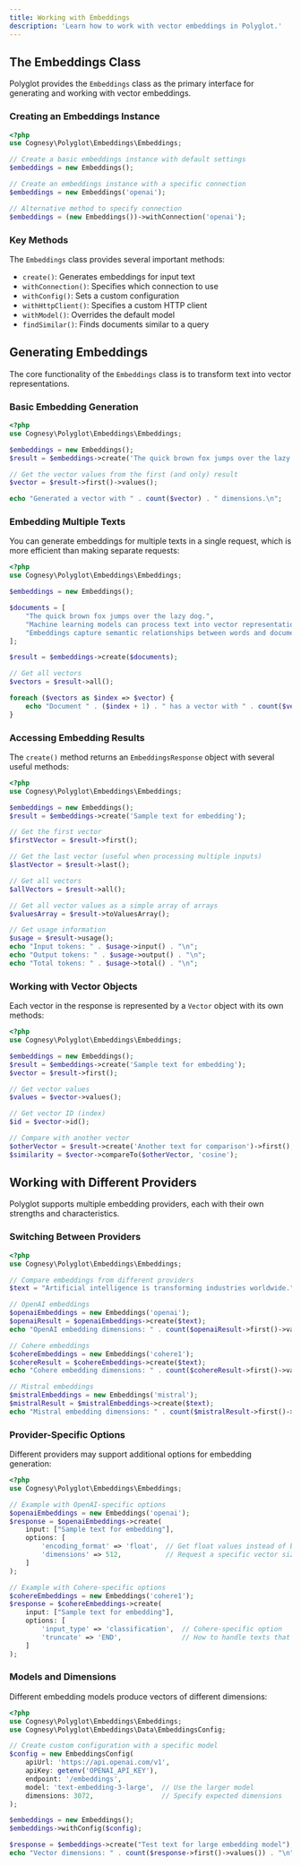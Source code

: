 ```yaml
---
title: Working with Embeddings
description: 'Learn how to work with vector embeddings in Polyglot.'
---
```



## The Embeddings Class

Polyglot provides the `Embeddings` class as the primary interface for generating and working with vector embeddings.

### Creating an Embeddings Instance

```php
<?php
use Cognesy\Polyglot\Embeddings\Embeddings;

// Create a basic embeddings instance with default settings
$embeddings = new Embeddings();

// Create an embeddings instance with a specific connection
$embeddings = new Embeddings('openai');

// Alternative method to specify connection
$embeddings = (new Embeddings())->withConnection('openai');
```

### Key Methods

The `Embeddings` class provides several important methods:

- `create()`: Generates embeddings for input text
- `withConnection()`: Specifies which connection to use
- `withConfig()`: Sets a custom configuration
- `withHttpClient()`: Specifies a custom HTTP client
- `withModel()`: Overrides the default model
- `findSimilar()`: Finds documents similar to a query




## Generating Embeddings

The core functionality of the `Embeddings` class is to transform text into vector representations.

### Basic Embedding Generation

```php
<?php
use Cognesy\Polyglot\Embeddings\Embeddings;

$embeddings = new Embeddings();
$result = $embeddings->create('The quick brown fox jumps over the lazy dog.');

// Get the vector values from the first (and only) result
$vector = $result->first()->values();

echo "Generated a vector with " . count($vector) . " dimensions.\n";
```

### Embedding Multiple Texts

You can generate embeddings for multiple texts in a single request, which is more efficient than making separate requests:

```php
<?php
use Cognesy\Polyglot\Embeddings\Embeddings;

$embeddings = new Embeddings();

$documents = [
    "The quick brown fox jumps over the lazy dog.",
    "Machine learning models can process text into vector representations.",
    "Embeddings capture semantic relationships between words and documents."
];

$result = $embeddings->create($documents);

// Get all vectors
$vectors = $result->all();

foreach ($vectors as $index => $vector) {
    echo "Document " . ($index + 1) . " has a vector with " . count($vector->values()) . " dimensions.\n";
}
```

### Accessing Embedding Results

The `create()` method returns an `EmbeddingsResponse` object with several useful methods:

```php
<?php
use Cognesy\Polyglot\Embeddings\Embeddings;

$embeddings = new Embeddings();
$result = $embeddings->create('Sample text for embedding');

// Get the first vector
$firstVector = $result->first();

// Get the last vector (useful when processing multiple inputs)
$lastVector = $result->last();

// Get all vectors
$allVectors = $result->all();

// Get all vector values as a simple array of arrays
$valuesArray = $result->toValuesArray();

// Get usage information
$usage = $result->usage();
echo "Input tokens: " . $usage->input() . "\n";
echo "Output tokens: " . $usage->output() . "\n";
echo "Total tokens: " . $usage->total() . "\n";
```

### Working with Vector Objects

Each vector in the response is represented by a `Vector` object with its own methods:

```php
<?php
use Cognesy\Polyglot\Embeddings\Embeddings;

$embeddings = new Embeddings();
$result = $embeddings->create('Sample text for embedding');
$vector = $result->first();

// Get vector values
$values = $vector->values();

// Get vector ID (index)
$id = $vector->id();

// Compare with another vector
$otherVector = $result->create('Another text for comparison')->first();
$similarity = $vector->compareTo($otherVector, 'cosine');
```



## Working with Different Providers

Polyglot supports multiple embedding providers, each with their own strengths and characteristics.

### Switching Between Providers

```php
<?php
use Cognesy\Polyglot\Embeddings\Embeddings;

// Compare embeddings from different providers
$text = "Artificial intelligence is transforming industries worldwide.";

// OpenAI embeddings
$openaiEmbeddings = new Embeddings('openai');
$openaiResult = $openaiEmbeddings->create($text);
echo "OpenAI embedding dimensions: " . count($openaiResult->first()->values()) . "\n";

// Cohere embeddings
$cohereEmbeddings = new Embeddings('cohere1');
$cohereResult = $cohereEmbeddings->create($text);
echo "Cohere embedding dimensions: " . count($cohereResult->first()->values()) . "\n";

// Mistral embeddings
$mistralEmbeddings = new Embeddings('mistral');
$mistralResult = $mistralEmbeddings->create($text);
echo "Mistral embedding dimensions: " . count($mistralResult->first()->values()) . "\n";
```

### Provider-Specific Options

Different providers may support additional options for embedding generation:

```php
<?php
use Cognesy\Polyglot\Embeddings\Embeddings;

// Example with OpenAI-specific options
$openaiEmbeddings = new Embeddings('openai');
$response = $openaiEmbeddings->create(
    input: ["Sample text for embedding"],
    options: [
        'encoding_format' => 'float',  // Get float values instead of base64
        'dimensions' => 512,           // Request a specific vector size (if supported)
    ]
);

// Example with Cohere-specific options
$cohereEmbeddings = new Embeddings('cohere1');
$response = $cohereEmbeddings->create(
    input: ["Sample text for embedding"],
    options: [
        'input_type' => 'classification',  // Cohere-specific option
        'truncate' => 'END',               // How to handle texts that exceed the token limit
    ]
);
```

### Models and Dimensions

Different embedding models produce vectors of different dimensions:

```php
<?php
use Cognesy\Polyglot\Embeddings\Embeddings;
use Cognesy\Polyglot\Embeddings\Data\EmbeddingsConfig;

// Create custom configuration with a specific model
$config = new EmbeddingsConfig(
    apiUrl: 'https://api.openai.com/v1',
    apiKey: getenv('OPENAI_API_KEY'),
    endpoint: '/embeddings',
    model: 'text-embedding-3-large',  // Use the larger model
    dimensions: 3072,                 // Specify expected dimensions
);

$embeddings = new Embeddings();
$embeddings->withConfig($config);

$response = $embeddings->create("Test text for large embedding model");
echo "Vector dimensions: " . count($response->first()->values()) . "\n";
```

